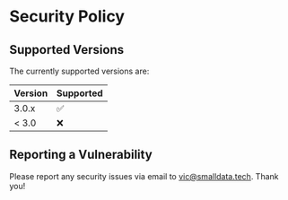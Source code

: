 # Security Policy

## Supported Versions

The currently supported versions are:

| Version | Supported          |
| ------- | ------------------ |
| 3.0.x   | :white_check_mark: |
| < 3.0   | :x:                |

## Reporting a Vulnerability

Please report any security issues via email to vic@smalldata.tech. Thank you!
